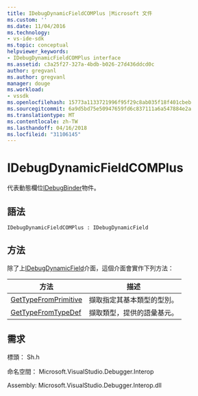 ```yaml
---
title: IDebugDynamicFieldCOMPlus |Microsoft 文件
ms.custom: ''
ms.date: 11/04/2016
ms.technology:
- vs-ide-sdk
ms.topic: conceptual
helpviewer_keywords:
- IDebugDynamicFieldCOMPlus interface
ms.assetid: c3a25f27-327a-4bdb-b026-27d436ddcd0c
author: gregvanl
ms.author: gregvanl
manager: douge
ms.workload:
- vssdk
ms.openlocfilehash: 15773a1133721996f95f29c8ab035f18f401cbeb
ms.sourcegitcommit: 6a9d5bd75e50947659fd6c837111a6a547884e2a
ms.translationtype: MT
ms.contentlocale: zh-TW
ms.lasthandoff: 04/16/2018
ms.locfileid: "31106145"
---
```

# <a name="idebugdynamicfieldcomplus"></a>IDebugDynamicFieldCOMPlus
代表動態欄位[IDebugBinder](../../../extensibility/debugger/reference/idebugbinder.md)物件。  
  
## <a name="syntax"></a>語法  
  
```  
IDebugDynamicFieldCOMPlus : IDebugDynamicField  
```  
  
## <a name="methods"></a>方法  
 除了上[IDebugDynamicField](../../../extensibility/debugger/reference/idebugdynamicfield.md)介面，這個介面會實作下列方法：  
  
|方法|描述|  
|------------|-----------------|  
|[GetTypeFromPrimitive](../../../extensibility/debugger/reference/idebugdynamicfieldcomplus-gettypefromprimitive.md)|擷取指定其基本類型的型別。|  
|[GetTypeFromTypeDef](../../../extensibility/debugger/reference/idebugdynamicfieldcomplus-gettypefromtypedef.md)|擷取類型，提供的語彙基元。|  
  
## <a name="requirements"></a>需求  
 標頭： Sh.h  
  
 命名空間： Microsoft.VisualStudio.Debugger.Interop  
  
 Assembly: Microsoft.VisualStudio.Debugger.Interop.dll